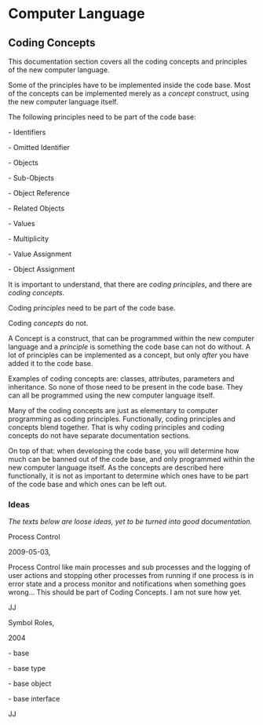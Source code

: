 ﻿Computer Language
=================

## **Coding Concepts**

This documentation section covers all the coding concepts and principles of the new computer language.

Some of the principles have to be implemented inside the code base. Most of the concepts can be implemented merely as a *concept* construct, using the new computer language itself.

The following principles need to be part of the code base:

\- Identifiers

\- Omitted Identifier

\- Objects

\- Sub-Objects

\- Object Reference

\- Related Objects

\- Values

\- Multiplicity

\- Value Assignment

\- Object Assignment

It is important to understand, that there are *coding principles*, and there are *coding concepts*. 

Coding *principles* need to be part of the code base.

Coding *concepts* do not.

A Concept is a construct, that can be programmed within the new computer language and a *principle* is something the code base can not do without. A lot of principles can be implemented as a concept, but only *after* you have added it to the code base.

Examples of coding concepts are: classes, attributes, parameters and inheritance. So none of those need to be present in the code base. They can all be programmed using the new computer language itself.

Many of the coding concepts are just as elementary to computer programming as coding principles. Functionally, coding principles and concepts blend together. That is why coding principles and coding concepts do not have separate documentation sections.

On top of that: when developing the code base, you will determine how much can be banned out of the code base, and only programmed within the new computer language itself. As the concepts are described here functionally, it is not as important to determine which ones have to be part of the code base and which ones can be left out.

### **Ideas**

*The texts below are loose ideas, yet to be turned into good documentation.*


Process Control

2009-05-03,

Process Control like main processes and sub processes and the logging of user actions and stopping other processes from running if one process is in error state and a process monitor and notifications when something goes wrong…
This should be part of Coding Concepts. I am not sure how yet.

JJ


Symbol Roles,

2004

\- base

\- base type

\- base object

\- base interface

JJ
